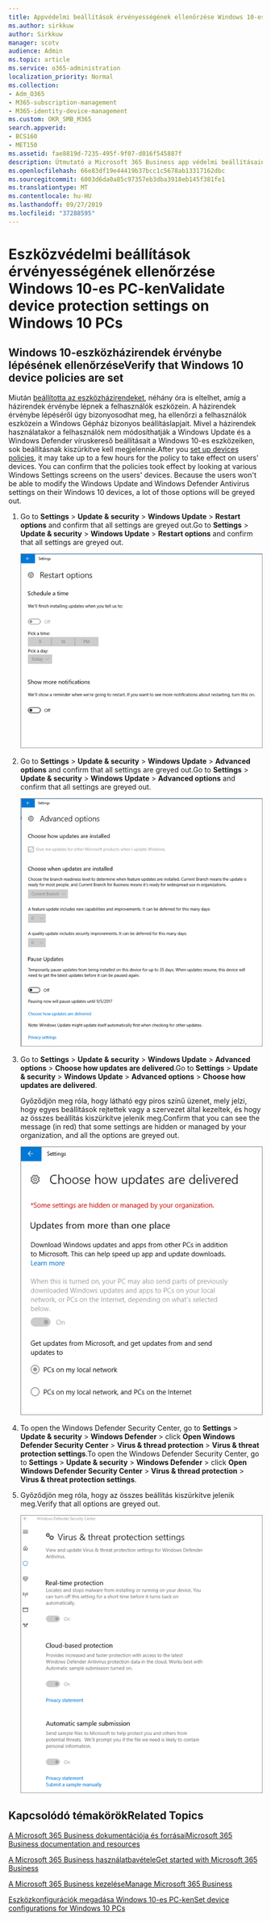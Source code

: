 ```yaml
---
title: Appvédelmi beállítások érvényességének ellenőrzése Windows 10-es PC-ken
ms.author: sirkkuw
author: Sirkkuw
manager: scotv
audience: Admin
ms.topic: article
ms.service: o365-administration
localization_priority: Normal
ms.collection:
- Adm_O365
- M365-subscription-management
- M365-identity-device-management
ms.custom: OKR_SMB_M365
search.appverid:
- BCS160
- MET150
ms.assetid: fae8819d-7235-495f-9f07-d016f545887f
description: Útmutató a Microsoft 365 Business app védelmi beállításainak érvényesítéséhez Windows 10 eszközökön.
ms.openlocfilehash: 66e83df19e44419b37bcc1c5678ab13317162dbc
ms.sourcegitcommit: 6003d6da0a85c97357eb3dba3918eb145f381fe1
ms.translationtype: MT
ms.contentlocale: hu-HU
ms.lasthandoff: 09/27/2019
ms.locfileid: "37288595"
---
```

# <a name="validate-device-protection-settings-on-windows-10-pcs"></a><span data-ttu-id="feef2-103">Eszközvédelmi beállítások érvényességének ellenőrzése Windows 10-es PC-ken</span><span class="sxs-lookup"><span data-stu-id="feef2-103">Validate device protection settings on Windows 10 PCs</span></span>

## <a name="verify-that-windows-10-device-policies-are-set"></a><span data-ttu-id="feef2-104">Windows 10-eszközházirendek érvénybe lépésének ellenőrzése</span><span class="sxs-lookup"><span data-stu-id="feef2-104">Verify that Windows 10 device policies are set</span></span>

<span data-ttu-id="feef2-p101">Miután [beállította az eszközházirendeket](protection-settings-for-windows-10-pcs.md), néhány óra is eltelhet, amíg a házirendek érvénybe lépnek a felhasználók eszközein. A házirendek érvénybe lépéséről úgy bizonyosodhat meg, ha ellenőrzi a felhasználók eszközein a Windows Gépház bizonyos beállításlapjait. Mivel a házirendek használatakor a felhasználók nem módosíthatják a Windows Update és a Windows Defender víruskereső beállításait a Windows 10-es eszközeiken, sok beállításnak kiszürkítve kell megjelennie.</span><span class="sxs-lookup"><span data-stu-id="feef2-p101">After you [set up devices policies](protection-settings-for-windows-10-pcs.md), it may take up to a few hours for the policy to take effect on users' devices. You can confirm that the policies took effect by looking at various Windows Settings screens on the users' devices. Because the users won't be able to modify the Windows Update and Windows Defender Antivirus settings on their Windows 10 devices, a lot of those options will be greyed out.</span></span>
  
1. <span data-ttu-id="feef2-108">Go to **Settings** \> **Update &amp; security** \> **Windows Update** \> **Restart options** and confirm that all settings are greyed out.</span><span class="sxs-lookup"><span data-stu-id="feef2-108">Go to **Settings** \> **Update &amp; security** \> **Windows Update** \> **Restart options** and confirm that all settings are greyed out.</span></span> 
    
    ![All the Restart options are greyed out.](media/31308da9-18b0-47c5-bbf6-d5fa6747c376.png)
  
2. <span data-ttu-id="feef2-110">Go to **Settings** \> **Update &amp; security** \> **Windows Update** \> **Advanced options** and confirm that all settings are greyed out.</span><span class="sxs-lookup"><span data-stu-id="feef2-110">Go to **Settings** \> **Update &amp; security** \> **Windows Update** \> **Advanced options** and confirm that all settings are greyed out.</span></span> 
    
    ![Windows Advanced updates options are all greyed out.](media/049cf281-d503-4be9-898b-c0a3286c7fc2.png)
  
3. <span data-ttu-id="feef2-112">Go to **Settings** \> **Update &amp; security** \> **Windows Update** \> **Advanced options** \> **Choose how updates are delivered**.</span><span class="sxs-lookup"><span data-stu-id="feef2-112">Go to **Settings** \> **Update &amp; security** \> **Windows Update** \> **Advanced options** \> **Choose how updates are delivered**.</span></span>
    
    <span data-ttu-id="feef2-113">Győződjön meg róla, hogy látható egy piros színű üzenet, mely jelzi, hogy egyes beállítások rejtettek vagy a szervezet által kezeltek, és hogy az összes beállítás kiszürkítve jelenik meg.</span><span class="sxs-lookup"><span data-stu-id="feef2-113">Confirm that you can see the message (in red) that some settings are hidden or managed by your organization, and all the options are greyed out.</span></span>
    
    ![Choose how updates are delivered page indicates settings are hidden or managed by your organization.](media/6b3e37c5-da41-4afd-9983-b4f406216b59.png)
  
4. <span data-ttu-id="feef2-115">To open the Windows Defender Security Center, go to **Settings** \> **Update &amp; security** \> **Windows Defender** \> click **Open Windows Defender Security Center** \> **Virus &amp; thread protection** \> **Virus &amp; threat protection settings**.</span><span class="sxs-lookup"><span data-stu-id="feef2-115">To open the Windows Defender Security Center, go to **Settings** \> **Update &amp; security** \> **Windows Defender** \> click **Open Windows Defender Security Center** \> **Virus &amp; thread protection** \> **Virus &amp; threat protection settings**.</span></span> 
    
5. <span data-ttu-id="feef2-116">Győződjön meg róla, hogy az összes beállítás kiszürkítve jelenik meg.</span><span class="sxs-lookup"><span data-stu-id="feef2-116">Verify that all options are greyed out.</span></span> 
    
    ![The Virus and threat protection settings are greyed out.](media/9ca68d40-a5d9-49d7-92a4-c581688b5926.png)
  
## <a name="related-topics"></a><span data-ttu-id="feef2-118">Kapcsolódó témakörök</span><span class="sxs-lookup"><span data-stu-id="feef2-118">Related Topics</span></span>

[<span data-ttu-id="feef2-119">A Microsoft 365 Business dokumentációja és forrásai</span><span class="sxs-lookup"><span data-stu-id="feef2-119">Microsoft 365 Business documentation and resources</span></span>](https://go.microsoft.com/fwlink/p/?linkid=853701)
  
[<span data-ttu-id="feef2-120">A Microsoft 365 Business használatbavétele</span><span class="sxs-lookup"><span data-stu-id="feef2-120">Get started with Microsoft 365 Business</span></span>](microsoft-365-business-overview.md)
  
[<span data-ttu-id="feef2-121">A Microsoft 365 Business kezelése</span><span class="sxs-lookup"><span data-stu-id="feef2-121">Manage Microsoft 365 Business</span></span>](manage.md)
  
[<span data-ttu-id="feef2-122">Eszközkonfigurációk megadása Windows 10-es PC-ken</span><span class="sxs-lookup"><span data-stu-id="feef2-122">Set device configurations for Windows 10 PCs</span></span>](protection-settings-for-windows-10-pcs.md)
  

